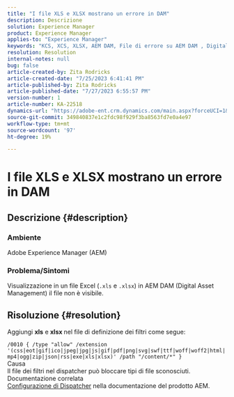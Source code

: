 ```yaml
---
title: "I file XLS e XLSX mostrano un errore in DAM"
description: Descrizione
solution: Experience Manager
product: Experience Manager
applies-to: "Experience Manager"
keywords: "KCS, XCS, XLSX, AEM DAM, File di errore su AEM DAM , Digital Asset Management"
resolution: Resolution
internal-notes: null
bug: false
article-created-by: Zita Rodricks
article-created-date: "7/25/2023 6:41:41 PM"
article-published-by: Zita Rodricks
article-published-date: "7/27/2023 6:55:57 PM"
version-number: 1
article-number: KA-22518
dynamics-url: "https://adobe-ent.crm.dynamics.com/main.aspx?forceUCI=1&pagetype=entityrecord&etn=knowledgearticle&id=20505ee1-1a2b-ee11-bdf4-6045bd006b3d"
source-git-commit: 349840837e1c2fdc98f929f3ba8563fd7e0a4e97
workflow-type: tm+mt
source-wordcount: '97'
ht-degree: 19%

---
```


# I file XLS e XLSX mostrano un errore in DAM

## Descrizione {#description}


### Ambiente

Adobe Experience Manager (AEM)

### Problema/Sintomi

Visualizzazione in un file Excel (`.xls` e `.xlsx`) in AEM DAM (Digital Asset Management) il file non è visibile.


## Risoluzione {#resolution}


Aggiungi <b>xls</b> e <b>xlsx </b>nel file di definizione dei filtri come segue:

`/0010 { /type "allow" /extension '(css|eot|gif|ico|jpeg|jpg|js|gif|pdf|png|svg|swf|ttf|woff|woff2|html|mp4|ogg|zip|json|rss|exe|xls|xlsx)' /path "/content/*" }`
<br>Causa<br>
Il file dei filtri nel dispatcher può bloccare tipi di file sconosciuti.
<br>Documentazione correlata<br>
[Configurazione di Dispatcher](https://experienceleague.adobe.com/docs/experience-manager-dispatcher/using/configuring/dispatcher-configuration.html?lang=it) nella documentazione del prodotto AEM.
<br> <br>

